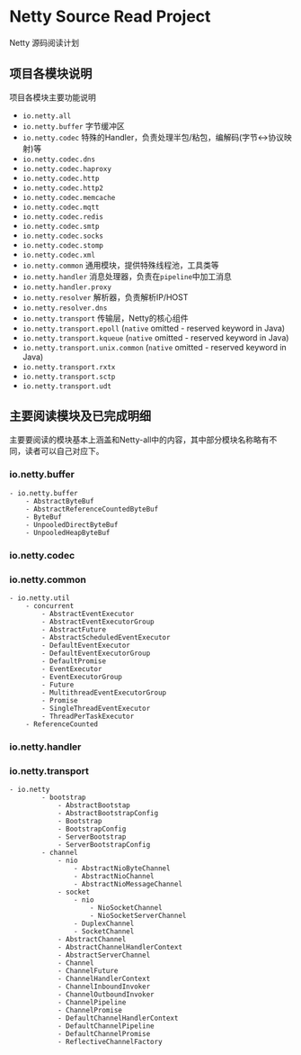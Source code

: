 # Netty Source Read Project

Netty 源码阅读计划

## 项目各模块说明 
项目各模块主要功能说明
 * `io.netty.all` 
 * `io.netty.buffer` 字节缓冲区
 * `io.netty.codec` 特殊的Handler，负责处理半包/粘包，编解码(字节<->协议映射)等
 * `io.netty.codec.dns`
 * `io.netty.codec.haproxy`
 * `io.netty.codec.http`
 * `io.netty.codec.http2`
 * `io.netty.codec.memcache`
 * `io.netty.codec.mqtt`
 * `io.netty.codec.redis`
 * `io.netty.codec.smtp`
 * `io.netty.codec.socks`
 * `io.netty.codec.stomp`
 * `io.netty.codec.xml`
 * `io.netty.common` 通用模块，提供特殊线程池，工具类等
 * `io.netty.handler` 消息处理器，负责在`pipeline`中加工消息
 * `io.netty.handler.proxy` 
 * `io.netty.resolver` 解析器，负责解析IP/HOST
 * `io.netty.resolver.dns`
 * `io.netty.transport` 传输层，Netty的核心组件
 * `io.netty.transport.epoll` (`native` omitted - reserved keyword in Java)
 * `io.netty.transport.kqueue` (`native` omitted - reserved keyword in Java)
 * `io.netty.transport.unix.common` (`native` omitted - reserved keyword in Java)
 * `io.netty.transport.rxtx`
 * `io.netty.transport.sctp`
 * `io.netty.transport.udt`

## 主要阅读模块及已完成明细
主要要阅读的模块基本上涵盖和Netty-all中的内容，其中部分模块名称略有不同，读者可以自己对应下。
### io.netty.buffer  
    - io.netty.buffer
        - AbstractByteBuf
        - AbstractReferenceCountedByteBuf
        - ByteBuf  
        - UnpooledDirectByteBuf
        - UnpooledHeapByteBuf

### io.netty.codec  

### io.netty.common  
    - io.netty.util
        - concurrent
            - AbstractEventExecutor
            - AbstractEventExecutorGroup
            - AbstractFuture
            - AbstractScheduledEventExecutor
            - DefaultEventExecutor
            - DefaultEventExecutorGroup
            - DefaultPromise
            - EventExecutor
            - EventExecutorGroup
            - Future
            - MultithreadEventExecutorGroup
            - Promise
            - SingleThreadEventExecutor
            - ThreadPerTaskExecutor
        - ReferenceCounted

### io.netty.handler  

### io.netty.transport
    - io.netty
            - bootstrap 
                - AbstractBootstap
                - AbstractBootstrapConfig
                - Bootstrap
                - BootstrapConfig
                - ServerBootstrap
                - ServerBootstrapConfig
            - channel
                - nio
                    - AbstractNioByteChannel
                    - AbstractNioChannel  
                    - AbstractNioMessageChannel
                - socket
                    - nio
                        - NioSocketChannel
                        - NioSocketServerChannel
                    - DuplexChannel  
                    - SocketChannel 
                - AbstractChannel
                - AbstractChannelHandlerContext
                - AbstractServerChannel
                - Channel 
                - ChannelFuture 
                - ChannelHandlerContext
                - ChannelInboundInvoker
                - ChannelOutboundInvoker
                - ChannelPipeline 
                - ChannelPromise 
                - DefaultChannelHandlerContext
                - DefaultChannelPipeline
                - DefaultChannelPromise
                - ReflectiveChannelFactory
                        
